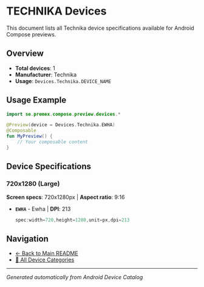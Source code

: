 # TECHNIKA Devices

This document lists all Technika device specifications available for Android Compose previews.

## Overview

- **Total devices**: 1
- **Manufacturer**: Technika
- **Usage**: `Devices.Technika.DEVICE_NAME`

## Usage Example

```kotlin
import se.premex.compose.preview.devices.*

@Preview(device = Devices.Technika.EWHA)
@Composable
fun MyPreview() {
    // Your composable content
}
```

## Device Specifications

### 720x1280 (Large)

**Screen specs**: 720x1280px | **Aspect ratio**: 9:16

- **`EWHA`** - Ewha | **DPI**: 213
  ```kotlin
  spec:width=720,height=1280,unit=px,dpi=213
  ```

## Navigation

- [← Back to Main README](../../README.md)
- [📱 All Device Categories](../README.md)

---
*Generated automatically from Android Device Catalog*
